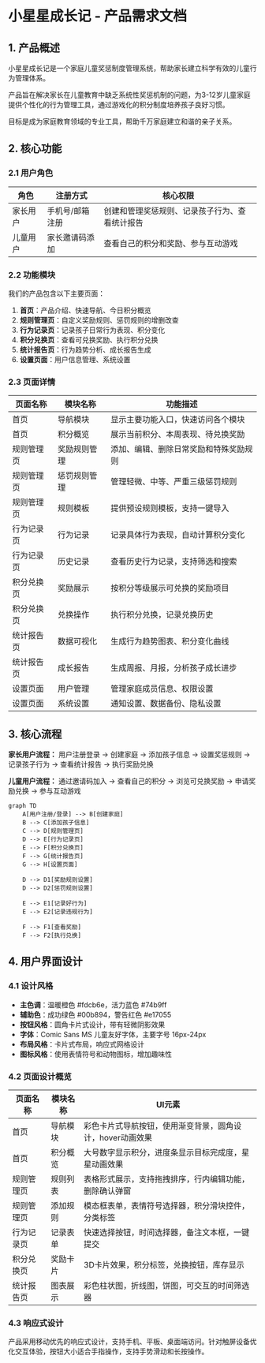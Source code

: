 # 小星星成长记 - 产品需求文档

## 1. 产品概述

小星星成长记是一个家庭儿童奖惩制度管理系统，帮助家长建立科学有效的儿童行为管理体系。

产品旨在解决家长在儿童教育中缺乏系统性奖惩机制的问题，为3-12岁儿童家庭提供个性化的行为管理工具，通过游戏化的积分制度培养孩子良好习惯。

目标是成为家庭教育领域的专业工具，帮助千万家庭建立和谐的亲子关系。

## 2. 核心功能

### 2.1 用户角色

| 角色 | 注册方式 | 核心权限 |
|------|----------|----------|
| 家长用户 | 手机号/邮箱注册 | 创建和管理奖惩规则、记录孩子行为、查看统计报告 |
| 儿童用户 | 家长邀请码添加 | 查看自己的积分和奖励、参与互动游戏 |

### 2.2 功能模块

我们的产品包含以下主要页面：

1. **首页**：产品介绍、快速导航、今日积分概览
2. **规则管理页**：自定义奖励规则、惩罚规则的增删改查
3. **行为记录页**：记录孩子日常行为表现、积分变化
4. **积分兑换页**：查看可兑换奖励、执行积分兑换
5. **统计报告页**：行为趋势分析、成长报告生成
6. **设置页面**：用户信息管理、系统设置

### 2.3 页面详情

| 页面名称 | 模块名称 | 功能描述 |
|----------|----------|----------|
| 首页 | 导航模块 | 显示主要功能入口，快速访问各个模块 |
| 首页 | 积分概览 | 展示当前积分、本周表现、待兑换奖励 |
| 规则管理页 | 奖励规则管理 | 添加、编辑、删除日常奖励和特殊奖励规则 |
| 规则管理页 | 惩罚规则管理 | 管理轻微、中等、严重三级惩罚规则 |
| 规则管理页 | 规则模板 | 提供预设规则模板，支持一键导入 |
| 行为记录页 | 行为记录 | 记录具体行为表现，自动计算积分变化 |
| 行为记录页 | 历史记录 | 查看历史行为记录，支持筛选和搜索 |
| 积分兑换页 | 奖励展示 | 按积分等级展示可兑换的奖励项目 |
| 积分兑换页 | 兑换操作 | 执行积分兑换，记录兑换历史 |
| 统计报告页 | 数据可视化 | 生成行为趋势图表、积分变化曲线 |
| 统计报告页 | 成长报告 | 生成周报、月报，分析孩子成长进步 |
| 设置页面 | 用户管理 | 管理家庭成员信息、权限设置 |
| 设置页面 | 系统设置 | 通知设置、数据备份、隐私设置 |

## 3. 核心流程

**家长用户流程：**
用户注册登录 → 创建家庭 → 添加孩子信息 → 设置奖惩规则 → 记录孩子行为 → 查看统计报告 → 执行奖励兑换

**儿童用户流程：**
通过邀请码加入 → 查看自己的积分 → 浏览可兑换奖励 → 申请奖励兑换 → 参与互动游戏

```mermaid
graph TD
    A[用户注册/登录] --> B[创建家庭]
    B --> C[添加孩子信息]
    C --> D[规则管理页]
    D --> E[行为记录页]
    E --> F[积分兑换页]
    F --> G[统计报告页]
    G --> H[设置页面]
    
    D --> D1[奖励规则设置]
    D --> D2[惩罚规则设置]
    
    E --> E1[记录好行为]
    E --> E2[记录违规行为]
    
    F --> F1[查看奖励]
    F --> F2[执行兑换]
```

## 4. 用户界面设计

### 4.1 设计风格

- **主色调**：温暖橙色 #fdcb6e，活力蓝色 #74b9ff
- **辅助色**：成功绿色 #00b894，警告红色 #e17055
- **按钮风格**：圆角卡片式设计，带有轻微阴影效果
- **字体**：Comic Sans MS 儿童友好字体，主要字号 16px-24px
- **布局风格**：卡片式布局，响应式网格设计
- **图标风格**：使用表情符号和动物图标，增加趣味性

### 4.2 页面设计概览

| 页面名称 | 模块名称 | UI元素 |
|----------|----------|--------|
| 首页 | 导航模块 | 彩色卡片式导航按钮，使用渐变背景，圆角设计，hover动画效果 |
| 首页 | 积分概览 | 大号数字显示积分，进度条显示目标完成度，星星动画效果 |
| 规则管理页 | 规则列表 | 表格形式展示，支持拖拽排序，行内编辑功能，删除确认弹窗 |
| 规则管理页 | 添加规则 | 模态框表单，表情符号选择器，积分滑块控件，分类标签 |
| 行为记录页 | 记录表单 | 快速选择按钮，时间选择器，备注文本框，一键提交 |
| 积分兑换页 | 奖励卡片 | 3D卡片效果，积分标签，兑换按钮，库存显示 |
| 统计报告页 | 图表展示 | 彩色柱状图，折线图，饼图，可交互的时间筛选器 |

### 4.3 响应式设计

产品采用移动优先的响应式设计，支持手机、平板、桌面端访问。针对触屏设备优化交互体验，按钮大小适合手指操作，支持手势滑动和长按操作。